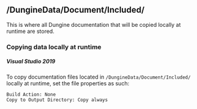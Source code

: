 ﻿## /DungineData/Document/Included/

This is where all Dungine documentation that will be copied locally at runtime are stored.

### Copying data locally at runtime
##### Visual Studio 2019
To copy documentation files located in `/DungineData/Document/Included/` locally at runtime, set the file properties as such:
```
Build Action: None
Copy to Output Directory: Copy always
```